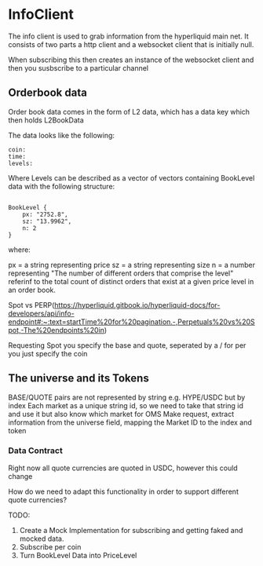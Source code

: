 # InfoClient

The info client is used to grab information from the hyperliquid main net.
It consists of two parts a http client and a websocket client that is initially null.

When subscribing this then creates an instance of the websocket client and then you susbscribe to a particular channel

## Orderbook data

Order book data comes in the form of L2 data, which has a data key which then holds L2BookData

The data looks like the following:

```
coin:
time:
levels:
```

Where Levels can be described as a vector of vectors containing BookLevel data with the following structure:

```

BookLevel { 
    px: "2752.8", 
    sz: "13.9962", 
    n: 2 
}

```

where:

px = a string representing price
sz = a string representing size
n = a number representing "The number of different orders that comprise the level" referinf  to the total count of distinct orders that exist at a given price level in an order book.

Spot vs PERP(https://hyperliquid.gitbook.io/hyperliquid-docs/for-developers/api/info-endpoint#:~:text=startTime%20for%20pagination.-,Perpetuals%20vs%20Spot,-The%20endpoints%20in)

Requesting Spot you specify the base and quote, seperated by a /
for per you just specify the coin

## The universe and its Tokens

BASE/QUOTE pairs are not represented by string e.g. HYPE/USDC but by index
Each market as a unique string id, so we need to take that string id and use it but also know which market for OMS
Make request, extract information from the universe field, mapping the Market ID to the index and token 


### Data Contract

Right now all quote currencies are quoted in USDC, however this could change

How do we need to adapt this functionality in order to support different quote currencies?

TODO:
1. Create a Mock Implementation for subscribing and getting faked and mocked data.
2. Subscribe per coin
3. Turn BookLevel Data into PriceLevel
